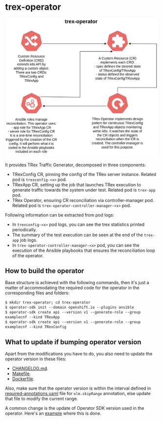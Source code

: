 # trex-operator

![Operator behavior](../documentation/trex-operator.png)

It provides TRex Traffic Generator, decomposed in three components:

- TRexConfig CR, pinning the config of the TRex server instance. Related pod is `trexconfig-<x>` pod.
- TRexApp CR, setting up the job that launches TRex execution to generate traffic towards the system under test. Related pod is `trex-app` pod.
- TRex Operator, ensuring CR reconciliation via controller-manager pod. Related pod is `trex-operator-controller-manager-<x>` pod.

Following information can be extracted from pod logs:

- In `trexconfig-<x>` pod logs, you can see the trex statistics printed periodically.
- The summary of the test execution can be seen at the end of the `trex-app` job logs.
- In `trex-operator-controller-manager-<x>` pod, you can see the execution of the Ansible playbooks that ensures the reconciliation loop of the operator.

## How to build the operator

Base structure is achieved with the following commands, then it's just a matter of accommodating the required code for the operator in the corresponding files and folders:

```
$ mkdir trex-operator; cd trex-operator
$ operator-sdk init --domain openshift.io --plugins ansible
$ operator-sdk create api --version v1 --generate-role --group examplecnf --kind TRexApp
$ operator-sdk create api --version v1 --generate-role --group examplecnf --kind TRexConfig
```

## What to update if bumping operator version

Apart from the modifications you have to do, you also need to update the operator version in these files:

- [CHANGELOG.md](CHANGELOG.md).
- [Makefile](Makefile).
- [Dockerfile](Dockerfile).

Also, make sure that the operator version is within the interval defined in [required-annotations.yaml](../utils/required-annotations.yaml) file for `olm.skipRange` annotation, else update that file to modify the current range.

A common change is the update of Operator SDK version used in the operator. Here's an [example](https://github.com/openshift-kni/example-cnf/pull/108) where this is done.
